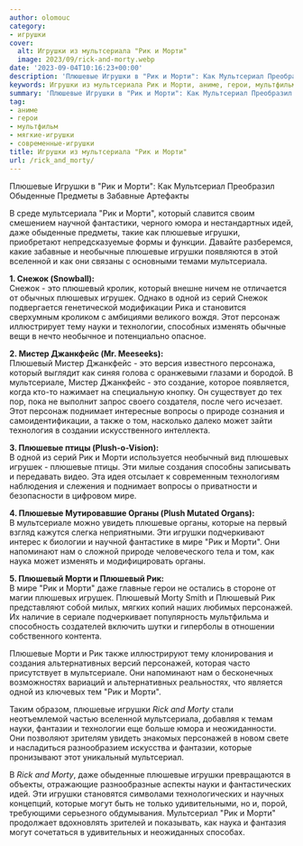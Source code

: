 ```yaml
---
author: olomouc
category:
- игрушки
cover:
  alt: Игрушки из мультсериала "Рик и Морти"
  image: 2023/09/rick-and-morty.webp
date: '2023-09-04T10:16:23+00:00'
description: 'Плюшевые Игрушки в "Рик и Морти": Как Мультсериал Преобразил Обыденные Предметы в Забавные Артефакты В среде мультсериала "Рик и Морти", который славится...'
keywords: Игрушки из мультсериала Рик и Морти, аниме, герои, мультфильм, мягкие-игрушки, современные-игрушки, плюшевые, рик, морти, игрушки, плюшевый, мультсериал, обыденные, мультсериала, который, снежок, это, плюшевых, игрушек, одной, науки
summary: 'Плюшевые Игрушки в "Рик и Морти": Как Мультсериал Преобразил Обыденные Предметы в Забавные Артефакты В среде мультсериала "Рик и Морти", который славится...'
tag:
- аниме
- герои
- мультфильм
- мягкие-игрушки
- современные-игрушки
title: Игрушки из мультсериала "Рик и Морти"
url: /rick_and_morty/
---
```


Плюшевые Игрушки в "Рик и Морти": Как Мультсериал Преобразил Обыденные Предметы в Забавные Артефакты

В среде мультсериала "Рик и Морти", который славится своим смешением научной фантастики, черного юмора и нестандартных идей, даже обыденные предметы, такие как плюшевые игрушки, приобретают непредсказуемые формы и функции. Давайте разберемся, какие забавные и необычные плюшевые игрушки появляются в этой вселенной и как они связаны с основными темами мультсериала.

**1\. Снежок (Snowball):**  
Снежок \- это плюшевый кролик, который внешне ничем не отличается от обычных плюшевых игрушек. Однако в одной из серий Снежок подвергается генетической модификации Рика и становится сверхумным кроликом с амбициями великого вождя. Этот персонаж иллюстрирует тему науки и технологии, способных изменять обычные вещи в нечто необычное и потенциально опасное.

**2\. Мистер Джанкфейс (Mr. Meeseeks):**  
Плюшевый Мистер Джанкфейс \- это версия известного персонажа, который выглядит как синяя голова с оранжевыми глазами и бородой. В мультсериале, Мистер Джанкфейс \- это создание, которое появляется, когда кто-то нажимает на специальную кнопку. Он существует до тех пор, пока не выполнит запрос своего создателя, после чего исчезает. Этот персонаж поднимает интересные вопросы о природе сознания и самоидентификации, а также о том, насколько далеко может зайти технология в создании искусственного интеллекта.

**3\. Плюшевые птицы (Plush-o-Vision):**  
В одной из серий Рик и Морти используется необычный вид плюшевых игрушек \- плюшевые птицы. Эти милые создания способны записывать и передавать видео. Эта идея отсылает к современным технологиям наблюдения и слежения и поднимает вопросы о приватности и безопасности в цифровом мире.

**4\. Плюшевые Мутировавшие Органы (Plush Mutated Organs):**  
В мультсериале можно увидеть плюшевые органы, которые на первый взгляд кажутся слегка неприятными. Эти игрушки подчеркивают интерес к биологии и научной фантастике в мире "Рик и Морти". Они напоминают нам о сложной природе человеческого тела и том, как наука может изменять и модифицировать органы.

**5\. Плюшевый Морти и Плюшевый Рик:**  
В мире "Рик и Морти" даже главные герои не остались в стороне от магии плюшевых игрушек. Плюшевый Morty Smith и Плюшевый Рик представляют собой милых, мягких копий наших любимых персонажей. Их наличие в сериале подчеркивает популярность мультфильма и способность создателей включить шутки и гиперболы в отношении собственного контента.

Плюшевые Морти и Рик также иллюстрируют тему клонирования и создания альтернативных версий персонажей, которая часто присутствует в мультсериале. Они напоминают нам о бесконечных возможностях вариаций и альтернативных реальностях, что является одной из ключевых тем "Рик и Морти".

Таким образом, плюшевые игрушки _Rick and Morty_ стали неотъемлемой частью вселенной мультсериала, добавляя к темам науки, фантазии и технологии еще больше юмора и неожиданности. Они позволяют зрителям увидеть знакомых персонажей в новом свете и насладиться разнообразием искусства и фантазии, которые пронизывают этот уникальный мультсериал.

В _Rick and Morty_, даже обыденные плюшевые игрушки превращаются в объекты, отражающие разнообразные аспекты науки и фантастических идей. Эти игрушки становятся символами технологических и научных концепций, которые могут быть не только удивительными, но и, порой, требующими серьезного обдумывания. Мультсериал "Рик и Морти" продолжает вдохновлять зрителей и показывать, как наука и фантазия могут сочетаться в удивительных и неожиданных способах.